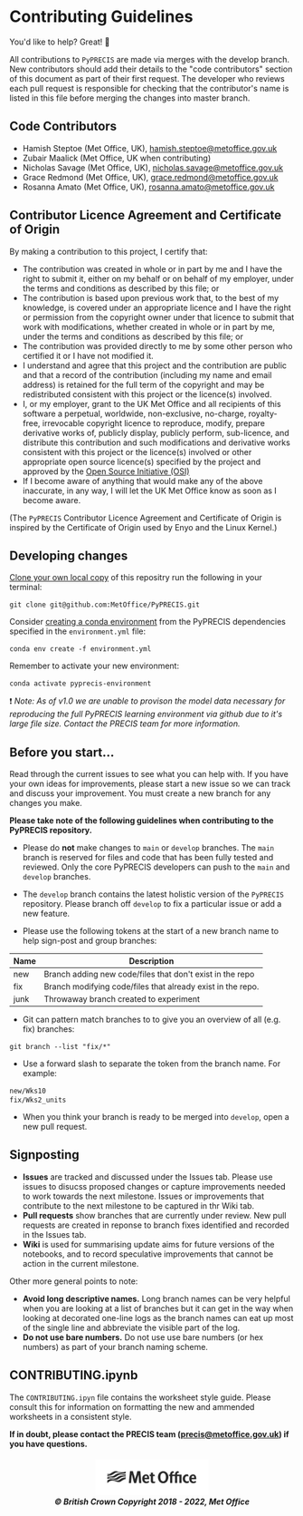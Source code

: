 # Contributing Guidelines

You'd like to help? Great!  :tada:

All contributions to `PyPRECIS` are made via merges with the develop branch.
New contributors should add their details to the "code contributors" section of this document as part of their first request.
The developer who reviews each pull request is responsible for checking that the contributor's name is listed in this file before merging the changes into master branch.

## Code Contributors  

 *  Hamish Steptoe (Met Office, UK), [hamish.steptoe@metoffice.gov.uk](mailto:hamish.steptoe@metoffice.gov.uk)
 *  Zubair Maalick (Met Office, UK when contributing)
 *  Nicholas Savage (Met Office, UK), [nicholas.savage@metoffice.gov.uk](mailto:nicholas.savage@metoffice.gov.uk)
 *  Grace Redmond (Met Office, UK), [grace.redmond@metoffice.gov.uk](mailto:grace.redmond@metoffice.gov.uk)
 *  Rosanna Amato (Met Office, UK), [rosanna.amato@metoffice.gov.uk](mailto:rosanna.amato@metoffice.gov.uk)
 

## Contributor Licence Agreement and Certificate of Origin  
By making a contribution to this project, I certify that:  
* The contribution was created in whole or in part by me and I have the right to submit it, either on my behalf or on behalf of
my employer, under the terms and conditions as described by this file; or  
* The contribution is based upon previous work that, to the best of my knowledge, is covered under an appropriate licence and
I have the right or permission from the copyright owner under that licence to submit that work with modifications, whether
created in whole or in part by me, under the terms and conditions as described by this file; or  
* The contribution was provided directly to me by some other person who certified it or I have not modified it.  
* I understand and agree that this project and the contribution are public and that a record of the contribution
(including my name and email address) is retained for the full term of the copyright and may be redistributed
consistent with this project or the licence(s) involved.  
* I, or my employer, grant to the UK Met Office and all recipients of this software a perpetual, worldwide, non-exclusive,
no-charge, royalty-free, irrevocable copyright licence to reproduce, modify, prepare derivative works of, publicly display,
publicly perform, sub-licence, and distribute this contribution and such modifications and derivative works consistent with 
this project or the licence(s) involved or other appropriate open source licence(s) specified by the project and approved by 
the [Open Source Initiative (OSI)](https://opensource.org/)  
* If I become aware of anything that would make any of the above inaccurate, in any way, I will let the UK Met Office know as
soon as I become aware.  

(The `PyPRECIS` Contributor Licence Agreement and Certificate of Origin is inspired by the Certificate of Origin
used by Enyo and the Linux Kernel.)

## Developing changes

[Clone your own local copy](https://help.github.com/en/articles/cloning-a-repository) of this repositry run the following in your terminal:

```shell
git clone git@github.com:MetOffice/PyPRECIS.git
```

Consider [creating a conda environment](https://docs.conda.io/projects/conda/en/latest/user-guide/tasks/manage-environments.html) from the PyPRECIS dependencies specified in the `environment.yml` file:
```shell
conda env create -f environment.yml
```
Remember to activate your new environment:
```shell
conda activate pyprecis-environment
```

:exclamation: *Note: As of v1.0 we are unable to provison the model data necessary for reproducing the full PyPRECIS learning environment via github due to it's large file size.  Contact the PRECIS team for more information.*

## Before you start...
Read through the current issues to see what you can help with.  If you have your own ideas for improvements, please start a new issue so we can track and discuss your improvement. You must create a new branch for any changes you make.

**Please take note of the following guidelines when contributing to the PyPRECIS repository.**

* Please do **not** make changes to `main` or `develop` branches.  The `main` branch is reserved for files and code that has been fully tested and reviewed.  Only the core PyPRECIS developers can push to the `main` and `develop` branches.

* The `develop` branch contains the latest holistic version of the `PyPRECIS` repository.  Please branch off `develop` to fix a particular issue or add a new feature.
* Please use the following tokens at the start of a new branch name to help sign-post and group branches:

Name | Description
---- | -----------
new | Branch adding new code/files that don't exist in the repo
fix | Branch modifying code/files that already exist in the repo.
junk | Throwaway branch created to experiment

* Git can pattern match branches to to give you an overview of all (e.g. fix) branches:
 ```shell
 git branch --list "fix/*"
 ```
* Use a forward slash to separate the token from the branch name. For example:
```
new/Wks10
fix/Wks2_units
```
* When you think your branch is ready to be merged into `develop`, open a new pull request.

## Signposting
* **Issues** are tracked and discussed under the Issues tab.  Please use issues to disucss proposed changes or capture improvements needed to work towards the next milestone.  Issues or improvements that contribute to the next milestone to be captured in thr Wiki tab.
* **Pull requests** show branches that are currently under review.  New pull requests are created in reponse to branch fixes identified and recorded in the Issues tab.
* **Wiki** is used for summarising update aims for future versions of the notebooks, and to record speculative improvements that cannot be action in the current milestone.



Other more general points to note:

* **Avoid long descriptive names.**  Long branch names can be very helpful when you are looking at a list of branches but it can get in the way when looking at decorated one-line logs as the branch names can eat up most of the single line and abbreviate the visible part of the log.
* **Do not use bare numbers.** Do not use use bare numbers (or hex numbers) as part of your branch naming scheme.

## CONTRIBUTING.ipynb
The `CONTRIBUTING.ipyn` file contains the worksheet style guide.  Please consult this for information on formatting the new and ammended worksheets in a consistent style.

**If in doubt, please contact the PRECIS team (precis@metoffice.gov.uk) if you
have questions.**

<h5 align="center">
<img src="notebooks/img/MO_MASTER_black_mono_for_light_backg_RBG.png" width="200" alt="Met Office"> <br>
&copy; British Crown Copyright 2018 - 2022, Met Office
</h5>
